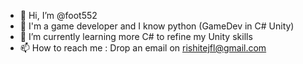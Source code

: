 - 👋 Hi, I’m @foot552
- 👀 I'm a game developer and I know python (GameDev in C# Unity)
- 🌱 I’m currently learning more C# to refine my Unity skills
- 📫 How to reach me : Drop an email on rishitejfl@gmail.com

<!---
foot552/foot552 is a ✨ special ✨ repository because its `README.md` (this file) appears on your GitHub profile.
You can click the Preview link to take a look at your changes.
--->
